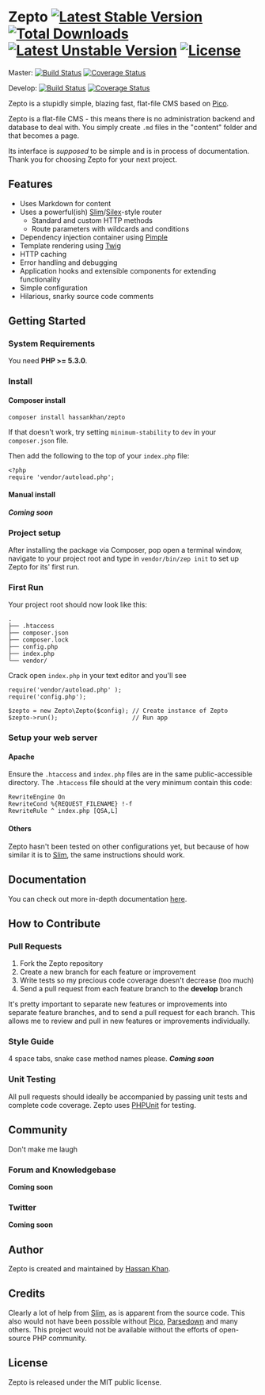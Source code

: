 # Zepto [![Latest Stable Version](https://poser.pugx.org/hassankhan/zepto/v/stable.png)](https://packagist.org/packages/hassankhan/zepto) [![Total Downloads](https://poser.pugx.org/hassankhan/zepto/downloads.png)](https://packagist.org/packages/hassankhan/zepto) [![Latest Unstable Version](https://poser.pugx.org/hassankhan/zepto/v/unstable.png)](https://packagist.org/packages/hassankhan/zepto) [![License](https://poser.pugx.org/hassankhan/zepto/license.png)](https://packagist.org/packages/hassankhan/zepto)

Master: [![Build Status](https://travis-ci.org/hassankhan/Zepto.png?branch=master)](https://travis-ci.org/hassankhan/Zepto) [![Coverage Status](https://coveralls.io/repos/hassankhan/Zepto/badge.png?branch=master)](https://coveralls.io/r/hassankhan/Zepto?branch=master)

Develop: [![Build Status](https://travis-ci.org/hassankhan/Zepto.png?branch=develop)](https://travis-ci.org/hassankhan/Zepto) [![Coverage Status](https://coveralls.io/repos/hassankhan/Zepto/badge.png?branch=develop)](https://coveralls.io/r/hassankhan/Zepto?branch=develop)

Zepto is a stupidly simple, blazing fast, flat-file CMS based on [Pico](http://pico.dev7studios.com).

Zepto is a flat-file CMS - this means there is no administration backend and database to deal with. You simply create ``.md`` files in the "content" folder and that becomes a page.

Its interface is _supposed_ to be simple and is in process of documentation. Thank you for choosing Zepto for your next project.

## Features

* Uses Markdown for content
* Uses a powerful(ish) [Slim](http://slimframework.com/)/[Silex](http://silex.sensiolabs.org/)-style router
    * Standard and custom HTTP methods
    * Route parameters with wildcards and conditions
* Dependency injection container using [Pimple]()
* Template rendering using [Twig]()
* HTTP caching
* Error handling and debugging
* Application hooks and extensible components for extending functionality
* Simple configuration
* Hilarious, snarky source code comments

## Getting Started

### System Requirements

You need **PHP >= 5.3.0**.

### Install

#### Composer install
    composer install hassankhan/zepto

If that doesn't work, try setting ``minimum-stability`` to ``dev`` in your ``composer.json`` file.

Then add the following to the top of your ``index.php`` file:

    <?php
    require 'vendor/autoload.php';

#### Manual install

***Coming soon***

### Project setup

After installing the package via Composer, pop open a terminal window, navigate to your project root and type in ``vendor/bin/zep init`` to set up Zepto for its' first run.


### First Run

Your project root should now look like this:

    .
    ├── .htaccess
    ├── composer.json
    ├── composer.lock
    ├── config.php
    ├── index.php
    └── vendor/

Crack open ``index.php`` in your text editor and you'll see

    require('vendor/autoload.php' );
    require('config.php');

    $zepto = new Zepto\Zepto($config); // Create instance of Zepto
    $zepto->run();                     // Run app

### Setup your web server

#### Apache

Ensure the `.htaccess` and `index.php` files are in the same public-accessible directory. The `.htaccess` file should at the very minimum contain this code:

    RewriteEngine On
    RewriteCond %{REQUEST_FILENAME} !-f
    RewriteRule ^ index.php [QSA,L]

#### Others

Zepto hasn't been tested on other configurations yet, but because of how similar it is to [Slim](), the same instructions should work.

## Documentation

You can check out more in-depth documentation [here](https://github.com/hassankhan/Zepto/wiki/Documentation).

## How to Contribute

### Pull Requests

1. Fork the Zepto repository
2. Create a new branch for each feature or improvement
3. Write tests so my precious code coverage doesn't decrease (too much)
3. Send a pull request from each feature branch to the **develop** branch

It's pretty important to separate new features or improvements into separate feature branches, and to send a pull request for each branch. This allows me to review and pull in new features or improvements individually.

### Style Guide

4 space tabs, snake case method names please.
***Coming soon***

### Unit Testing

All pull requests should ideally be accompanied by passing unit tests and complete code coverage. Zepto uses [PHPUnit](https://github.com/sebastianbergmann/phpunit/) for testing.

## Community

Don't make me laugh

### Forum and Knowledgebase

**Coming soon**

### Twitter

**Coming soon**

## Author

Zepto is created and maintained by [Hassan Khan](http://hassankhan.me).

## Credits

Clearly a lot of help from [Slim](), as is apparent from the source code. This also would not have been possible without [Pico](), [Parsedown]() and many others. This project would not be available without the efforts of open-source PHP community.

## License

Zepto is released under the MIT public license.
